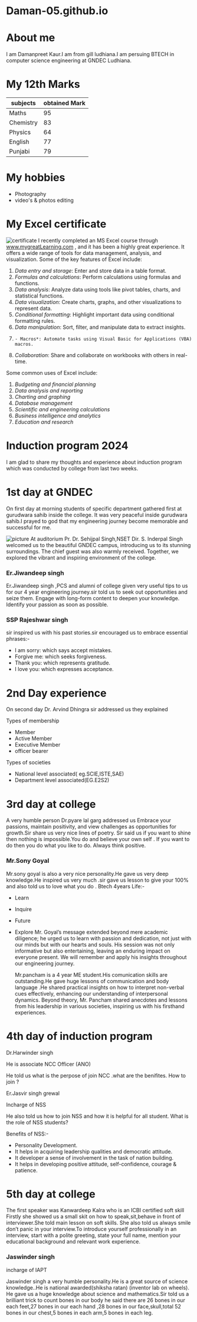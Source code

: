 # Daman-05.github.io

# About me


I am Damanpreet Kaur.I am from gill ludhiana.I am persuing BTECH in computer science engineering at GNDEC Ludhiana.

# My 12th Marks 

|subjects| obtained Mark|
|----------|----------|
|Maths| 95|
|Chemistry| 83|
Physics| 64|
|English| 77|
|Punjabi| 79|
# My hobbies 
- Photography 
- video's & photos editing 

# My Excel certificate 
![certificate](IMG_20240722_201933.jpg)
I recently completed an MS Excel course through www.mygreatLearning.com , and it has been a highly great experience. It offers a wide range of tools for data management, analysis, and visualization. Some of the key features of Excel include:

1. _Data entry and storage_: Enter and store data in a table format.
2. _Formulas and calculations_: Perform calculations using formulas and functions.
3. _Data analysis_: Analyze data using tools like pivot tables, charts, and statistical functions.
4. _Data visualization_: Create charts, graphs, and other visualizations to represent data.
5. _Conditional formatting_: Highlight important data using conditional formatting rules.
6. _Data manipulation_: Sort, filter, and manipulate data to extract insights.
7.     - Macros*: Automate tasks using Visual Basic for Applications (VBA) macros.
8. _Collaboration_: Share and collaborate on workbooks with others in real-time.

Some common uses of Excel include:

1. _Budgeting and financial planning_
2. _Data analysis and reporting_
3. _Charting and graphing_
4. _Database management_
5. _Scientific and engineering calculations_
6. _Business intelligence and analytics_
7. _Education and research_

# Induction program 2024

I am glad to share my thoughts and experience about induction program which was conducted by  college from last two weeks.

# 1st day at GNDEC 

On first day at morning students of specific department gathered first at gurudwara sahib inside the college. It was very peaceful inside gurudwara sahib.I prayed to god that my engineering journey become memorable and successful for me.

![picture](IMG-20240726-WA0014.jpg)
At auditorium Pr. Dr. Sehijpal Singh,NSET Dir. S. Inderpal Singh  welcomed us to the beautiful GNDEC campus, introducing us to its stunning surroundings. The chief guest was also warmly received. Together, we explored the vibrant and inspiring environment of the college.

### Er.Jiwandeep singh

Er.Jiwandeep singh ,PCS and alumni of college given very useful tips to us for our 4 year engineering journey.sir told us to seek out opportunities and seize them. Engage with long-form content to deepen your knowledge. Identify your passion as soon as possible.

### SSP Rajeshwar singh 

sir inspired us with his past stories.sir encouraged us to embrace essential phrases:-
- I am sorry: which says accept mistakes.
- Forgive me: which seeks forgiveness.
- Thank you: which represents gratitude.
- I love you: which expresses acceptance.

# 2nd  Day experience 

On second day Dr. Arvind Dhingra sir addressed us they explained

Types of membership

- Member 
- Active Member
- Executive Member
- officer bearer

  
Types of societies

- National level associated( eg.SCIE,ISTE,SAE)
- Department level associated(EG.E2S2)

# 3rd day at college 

A very humble person Dr.pyare lal garg addressed us Embrace your passions, maintain positivity, and view challenges as opportunities for growth.Sir share us very nice lines of poetry. Sir said us if you want to shine then nothing is impossible.You do and believe your own self . If you want to do then you do what you like to do. Always think positive.
### Mr.Sony Goyal 
Mr.sony goyal is also a very nice personality.He gave us very deep knowledge.He inspired us very much .sir gave us lesson to give your 100% and also told us to love what you do .
 Btech 4years Life:-
- Learn
- Inquire
- Future
- Explore
Mr. Goyal’s message extended beyond mere academic diligence; he urged us to learn with passion and dedication, not just with our minds but with our hearts and souls. His session was not only informative but also entertaining, leaving an enduring impact on everyone present. We will remember and apply his insights throughout our engineering journey.


  Mr.pancham is a 4 year ME student.His comunication skills are outstanding.He gave huge lessons of communication and body language .He shared practical insights on how to interpret non-verbal cues effectively, enhancing our understanding of interpersonal dynamics. Beyond theory, Mr. Pancham shared anecdotes and lessons from his leadership in various societies, inspiring us with his firsthand experiences. 
  
# 4th day of induction program 

Dr.Harwinder singh

He is associate NCC Officer (ANO)

He told us what is the perpose of join NCC .what are the benifites. How to join ?

Er.Jasvir singh grewal

Incharge of NSS

He also told us how to join NSS and how it is helpful for all student. What is the role of NSS students?

Benefits of NSS:-


- Personality Development.
- It helps in acquiring leadership qualities and democratic attitude.
- It developer a sense of involvement in the task of nation building.
- It helps in developing positive attitude, self-confidence, courage & patience.

# 5th day at college 

The first speaker was Kanwardeep Kalra who is an ICBI certified soft skill Firstly she showed us a small skit on how to speak,sit,behave in front of interviewer.She told main lesson on soft skills. She also told  us always smile don’t panic in your interview.To introduce yourself professionally in an interview, start with a polite greeting, state your full name, mention your educational background and relevant work experience.

### Jaswinder singh 
incharge of IAPT

Jaswinder singh a very humble personality.He is a great source of science knowledge..He is national awarded(shiksha ratan) (inventor lab on wheels). He gave us a huge knowledge about science and mathematics.Sir told us a brilliant trick to count bones in our body he said there are 26 bones in our each feet,27 bones in our each hand ,28 bones in our face,skull,total 52 bones in our chest,5 bones in each arm,5 bones in each leg.
